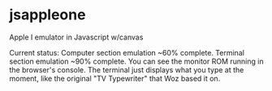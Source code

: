 jsappleone
==========

Apple I emulator in Javascript w/canvas

Current status: Computer section emulation ~60% complete. Terminal section emulation ~90% complete. You can see the monitor ROM running in the browser's console. The terminal just displays what you type at the moment, like the original "TV Typewriter" that Woz based it on.
